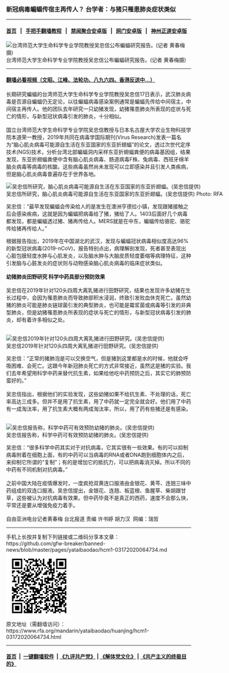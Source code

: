 ### 新冠病毒蝙蝠传宿主再传人？ 台学者：与猪只罹患肺炎症状类似
------------------------

#### [首页](https://github.com/gfw-breaker/banned-news/blob/master/README.md) &nbsp;&nbsp;|&nbsp;&nbsp; [手把手翻墙教程](https://github.com/gfw-breaker/guides/wiki) &nbsp;&nbsp;|&nbsp;&nbsp; [禁闻聚合安卓版](https://github.com/gfw-breaker/bn-android) &nbsp;&nbsp;|&nbsp;&nbsp; [网门安卓版](https://github.com/oGate2/oGate) &nbsp;&nbsp;|&nbsp;&nbsp; [神州正道安卓版](https://github.com/SzzdOgate/update) 



<div id="headerimg">
 <img alt="台湾师范大学生命科学专业学院教授吴忠信公布蝙蝠研究报告。(记者 黄春梅摄)" src="https://www.rfa.org/mandarin/yataibaodao/huanjing/hcm1-03172020064734.html/1.jpg/@@images/a0938906-0a79-4431-901d-8052c2722041.jpeg" title="台湾师范大学生命科学专业学院教授吴忠信公布蝙蝠研究报告。(记者 黄春梅摄)"/>
 <div id="headerimgcontents">
  <div id="headerimgcaption">
   <span>
    台湾师范大学生命科学专业学院教授吴忠信公布蝙蝠研究报告。(记者 黄春梅摄)
   </span>
   <!-- zoomattribute -->
  </div>
  <!-- headerimgcaption -->
 </div>
 <!-- headerimagecontents -->
</div>

<hr/>


#### [翻墙必看视频（文昭、江峰、法轮功、八九六四、香港反送中...）](https://github.com/gfw-breaker/banned-news/blob/master/pages/link3.md)

<div id="storytext">
 <div>
  <div class="slot_header">
  </div>
 </div>
 <p>
  长期研究蝙蝠的台湾师范大学生命科学专业学院教授吴忠信17日表示，武汉肺炎病毒是否源自蝙蝠仍无定论，以往蝙蝠病毒感染案例通常是蝙蝠先传给中间宿主，中间宿主再传人。他的团队去年研究一只幼猪发现，幼猪罹患肺炎所表现的症状与死亡的情形，与新型冠状病毒引发的肺炎，十分相似。
  <br/>
  <br/>
  国立台湾师范大学生命科学专业学院吴忠信教授与日本名古屋大学农业生物科技学院本道荣一教授，2019年共同在病毒学国际期刊(Virus Research)发表一篇名为“脑心肌炎病毒可能源自生活在东亚国家的东亚折翅蝠”的论文，透过次世代定序技术(NGS)技术，分析台湾北部蝙蝠洞内采样东亚折翅蝠粪便的病毒基因组，结果发现，东亚折翅蝠粪便中含有脑心肌炎病毒、肠道病毒F株、兔病毒、西班牙绵羊脑炎病毒等病毒的核酸。这些病毒虽然尚未发现可以立即感染并且引发人类疾病，但是脑心肌炎病毒普遍存在于世界各地。
 </p>
 <p>
 </p>
 <p>
  <b>
  </b>
 </p>
 <p>
  <b>
  </b>
 </p>
 <p>
  <b>
  </b>
 </p>
 <p>
 </p>
 <p>
  <div class="image-inline captioned" style="width:1000px;">
   <div style="width:1000px;">
    <img alt="吴忠信所研究，脑心肌炎病毒可能源自生活在东亚国家的东亚折翅蝠。(吴忠信提供)" src="https://www.rfa.org/mandarin/yataibaodao/huanjing/hcm1-03172020064734.html/2.jpg" title="吴忠信所研究，脑心肌炎病毒可能源自生活在东亚国家的东亚折翅蝠。(吴忠信提供)"/>
   </div>
   <div class="image-caption">
    <span style="width:1000px;">
     吴忠信所研究，脑心肌炎病毒可能源自生活在东亚国家的东亚折翅蝠。(吴忠信提供)
    </span>
    <span class="copyright">
     Photo: RFA
    </span>
   </div>
  </div>
 </p>
 <p>
  吴忠信：“最早发现蝙蝠会传染给人的是发生在澳洲亨德拉小镇，发现跟猪接触之后会感染疾病，这就是因为蝙蝠把病毒给了猪，猪给了人。1403后面好几个病毒都发现，都是蝙蝠透过猪、猪再传给人。MERS就是在中东，蝙蝠传给骆驼、骆驼传给猪再传给人。”
 </p>
 <p>
  根据报告指出，2019年在中国湖北的武汉，发现与蝙蝠冠状病毒相似度高达96%的新型冠状病毒(2019-nCoV)，报告特别点出，病理解剖发现，死者甚至表现出心脏包膜轻度水肿与心肌发炎，以及脑水肿与大脑皮质轻度萎缩等病理特征，这种引发脑与心脏发炎的症状则与动物感染脑心肌炎病毒的临床症状类似。
  <br/>
  <br/>
  <b>
   幼猪肺炎田野研究 科学中药具部分预防效果
  </b>
  <br/>
  <br/>
  吴忠信在2019年针对120头四周大离乳猪进行田野研究，结果也发现许多幼猪在生长过程中，会因为罹患肺炎而导致肺部积水浸润，终致引发败血休克死亡。虽然幼猪的肺炎可能是肺炎链球菌引发的典型肺炎，也可能是霉浆菌或病毒等引发的非典型肺炎，但是幼猪罹患肺炎所表现的症状与死亡的情形，与新型冠状病毒引发的肺炎，却有着许多相似之处。
  <br/>
  <br/>
 </p>
 <p>
  <div class="image-inline captioned" style="width:1000px;">
   <div style="width:1000px;">
    <img alt="吴忠信2019年针对120头四周大离乳猪进行田野研究。(吴忠信提供)" src="https://www.rfa.org/mandarin/yataibaodao/huanjing/hcm1-03172020064734.html/8a31591a4ed48c6c67094e9b670356e070ba7f7960a380ba708e800c5c0e81f4751f75c5751a81f36b7b4ea12.jpg" title="吴忠信2019年针对120头四周大离乳猪进行田野研究。(吴忠信提供)"/>
   </div>
   <div class="image-caption">
    <span style="width:1000px;">
     吴忠信2019年针对120头四周大离乳猪进行田野研究。(吴忠信提供)
    </span>
    <span class="copyright">
    </span>
   </div>
  </div>
 </p>
 <p>
  吴忠信：“正常的猪肺泡是可以交换空气，但是猪到这里都是水的时候，他就会呼吸困难、会死亡。这跟今年新冠肺炎死亡的方式非常接近，虽然这是猪的实验。我们去年希望用科学中药来替代抗生素，如果给他吃中药预防之后，其实它的肺预防蛮好的。”
  <br/>
  <br/>
  吴忠信指出，根据他们的实验发现，这些幼猪如果不给抗生素、不处理的话，死亡率高达三成多。但并不是用了抗生素，用了中药就一定完全就会好。他们用了中药有一成淘汰率，用了抗生素大概有两成淘汰率，所以，用了药有些猪还是有感染。
  <br/>
  <br/>
 </p>
 <p>
  <div class="image-inline captioned" style="width:1000px;">
   <div style="width:1000px;">
    <img alt="吴忠信报告称，科学中药可有效预防幼猪的肺炎。(吴忠信提供)" src="https://www.rfa.org/mandarin/yataibaodao/huanjing/hcm1-03172020064734.html/79d15b784e2d85e58655740653ef67096548981096324ed48c6c768480ba708e.jpeg" title="吴忠信报告称，科学中药可有效预防幼猪的肺炎。(吴忠信提供)"/>
   </div>
   <div class="image-caption">
    <span style="width:1000px;">
     吴忠信报告称，科学中药可有效预防幼猪的肺炎。(吴忠信提供)
    </span>
    <span class="copyright">
    </span>
   </div>
  </div>
 </p>
 <p>
  吴忠信：“很多科学中药其实对于对抗病毒，它其实很有一些效果。有的可以抑制病毒附着在细胞上面，有的中药可以当病毒的RNA或者DNA跑到细胞体内之后，来抑制它所谓的“复制”；有的是增加它的抵抗力，可以把病毒消灭掉。所以不同的中药有不同机制对抗病毒。”
  <br/>
  <br/>
  之前中国大陆在疫情爆发时，一度疯抢双黄连口服液由金银花、黄芩、连翘三味中药组成的双连口服液。吴忠信提出，金银花、连翘、板蓝根、鱼腥草、柴胡跟甘草，这些被认为对抗病毒有效果。但中药毕竟不是真正的西药，速度不会那么快，平常还是要从增强免疫力着手。
  <br/>
  <br/>
  自由亚洲电台记者黄春梅 台北报道 责编 许书婷 胡力汉  网编：瑞哲
 </p>
</div>

<hr/>
手机上长按并复制下列链接或二维码分享本文章：<br/>
https://github.com/gfw-breaker/banned-news/blob/master/pages/yataibaodao/hcm1-03172020064734.md <br/>
<a href='https://github.com/gfw-breaker/banned-news/blob/master/pages/yataibaodao/hcm1-03172020064734.md'><img src='https://github.com/gfw-breaker/banned-news/blob/master/pages/yataibaodao/hcm1-03172020064734.md.png'/></a> <br/>
原文地址（需翻墙访问）：https://www.rfa.org/mandarin/yataibaodao/huanjing/hcm1-03172020064734.html


------------------------
#### [首页](https://github.com/gfw-breaker/banned-news/blob/master/README.md) &nbsp;|&nbsp; [一键翻墙软件](https://github.com/gfw-breaker/nogfw/blob/master/README.md) &nbsp;| [《九评共产党》](https://github.com/gfw-breaker/9ping.md/blob/master/README.md#九评之一评共产党是什么) | [《解体党文化》](https://github.com/gfw-breaker/jtdwh.md/blob/master/README.md) | [《共产主义的终极目的》](https://github.com/gfw-breaker/gczydzjmd.md/blob/master/README.md)


<img src='http://gfw-breaker.win/banned-news/pages/yataibaodao/hcm1-03172020064734.md' width='0px' height='0px'/>